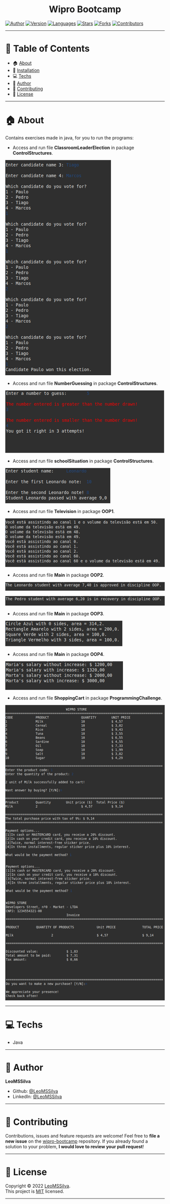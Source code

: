 <h1 align="center">Wipro Bootcamp
	<br/>
</h1>

[![Author](https://img.shields.io/badge/author-LeoMSSilva-blue?style=flat-square)](https://github.com/LeoMSSilva)
[![Version](https://img.shields.io/badge/version-1.0.0-blue.svg?cacheSeconds=2592000)](https://github.com/LeoMSSilva)
[![Languages](https://img.shields.io/github/languages/count/LeoMSSilva/wipro-bootcamp?color=blue&style=flat-square)](#)
[![Stars](https://img.shields.io/github/stars/LeoMSSilva/wipro-bootcamp?color=blue&style=flat-square)](https://github.com/LeoMSSilva/wipro-bootcamp/stargazers)
[![Forks](https://img.shields.io/github/forks/LeoMSSilva/wipro-bootcamp?color=blue&style=flat-square)](https://github.com/LeoMSSilva/wipro-bootcamp/network/members)
[![Contributors](https://img.shields.io/github/contributors/LeoMSSilva/wipro-bootcamp?color=blue&style=flat-square)](https://github.com/LeoMSSilva/wipro-bootcamp/graphs/contributors)

---

# :pushpin: Table of Contents

- :house: [About](#house-about)
- :dart: [Installation](#dart-installation)
- :computer: [Techs](#computer-techs)
- :bust_in_silhouette: [Author](#bust_in_silhouette-author)
- :handshake: [Contributing](#handshake-contributing)
- :scroll: [License](#scroll-license)

---

# :house: About

Contains exercises made in java, for you to run the programs:

- Access and run file **ClassroomLeaderElection** in package **ControlStructures**.

![Classroom leader election demo image](./images/ClassroomLeaderElection.png)

- Access and run file **NumberGuessing** in package **ControlStructures**.

![Number Guessing demo image](./images/NumberGuessing.png)

- Access and run file **schoolSituation** in package **ControlStructures**.

![School Situation demo image](./images/SchoolSituation.png)

- Access and run file **Television** in package **OOP1**.

![School Situation demo image](./images/OOP1.png)

- Access and run file **Main** in package **OOP2**.

![School Situation demo image](./images/OOP2-1.png)

![School Situation demo image](./images/OOP2-2.png)

- Access and run file **Main** in package **OOP3**.

![School Situation demo image](./images/OOP3.png)

- Access and run file **Main** in package **OOP4**.

![School Situation demo image](./images/OOP4.png)

- Access and run file **ShoppingCart** in package **ProgrammingChallenge**.

![Programming Challenge - Market demo image](./images/ProgrammingChallenge.png)

---

# :computer: Techs

- Java

---

# :bust_in_silhouette: Author

**LeoMSSilva**

- Github: [@LeoMSSilva](https://github.com/LeoMSSilva)
- LinkedIn: [@LeoMSSilva](https://linkedin.com/in/LeoMSSilva)

---

# :handshake: Contributing

Contributions, issues and feature requests are welcome! Feel free to **file a new issue** on the [wipro-bootcamp](https://github.com/LeoMSSilva/wipro-bootcamp/issues) repository. If you already found a solution to your problem, **I would love to review your pull request**!

---

# :scroll: License

Copyright :copyright: 2022 [LeoMSSilva](https://github.com/LeoMSSilva).
<br/>
This project is [MIT](https://github.com/LeoMSSilva/wipro-bootcamp/blob/main/LICENSE) licensed.

---
